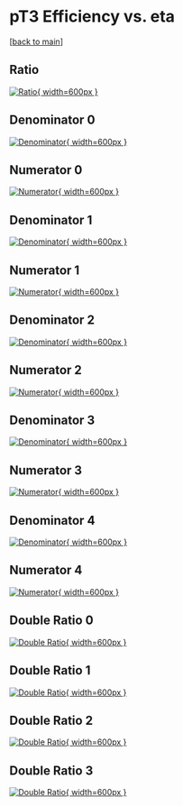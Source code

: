 # pT3 Efficiency vs. eta

[[back to main](./)]



## Ratio

[![Ratio](../mtv/var/pT3_vtr_321_-1_eff_eta.png){ width=600px }](../mtv/var/pT3_vtr_321_-1_eff_eta.pdf)

## Denominator 0

[![Denominator](../mtv/den/pT3_vtr_321_-1_eff_eta_den0.png){ width=600px }](../mtv/den/pT3_vtr_321_-1_eff_eta_den0.pdf)

## Numerator 0

[![Numerator](../mtv/num/pT3_vtr_321_-1_eff_eta_num0.png){ width=600px }](../mtv/num/pT3_vtr_321_-1_eff_eta_num0.pdf)

## Denominator 1

[![Denominator](../mtv/den/pT3_vtr_321_-1_eff_eta_den1.png){ width=600px }](../mtv/den/pT3_vtr_321_-1_eff_eta_den1.pdf)

## Numerator 1

[![Numerator](../mtv/num/pT3_vtr_321_-1_eff_eta_num1.png){ width=600px }](../mtv/num/pT3_vtr_321_-1_eff_eta_num1.pdf)

## Denominator 2

[![Denominator](../mtv/den/pT3_vtr_321_-1_eff_eta_den2.png){ width=600px }](../mtv/den/pT3_vtr_321_-1_eff_eta_den2.pdf)

## Numerator 2

[![Numerator](../mtv/num/pT3_vtr_321_-1_eff_eta_num2.png){ width=600px }](../mtv/num/pT3_vtr_321_-1_eff_eta_num2.pdf)

## Denominator 3

[![Denominator](../mtv/den/pT3_vtr_321_-1_eff_eta_den3.png){ width=600px }](../mtv/den/pT3_vtr_321_-1_eff_eta_den3.pdf)

## Numerator 3

[![Numerator](../mtv/num/pT3_vtr_321_-1_eff_eta_num3.png){ width=600px }](../mtv/num/pT3_vtr_321_-1_eff_eta_num3.pdf)

## Denominator 4

[![Denominator](../mtv/den/pT3_vtr_321_-1_eff_eta_den4.png){ width=600px }](../mtv/den/pT3_vtr_321_-1_eff_eta_den4.pdf)

## Numerator 4

[![Numerator](../mtv/num/pT3_vtr_321_-1_eff_eta_num4.png){ width=600px }](../mtv/num/pT3_vtr_321_-1_eff_eta_num4.pdf)

## Double Ratio 0

[![Double Ratio](../mtv/ratio/pT3_vtr_321_-1_eff_eta_ratio0.png){ width=600px }](../mtv/ratio/pT3_vtr_321_-1_eff_eta_ratio0.pdf)

## Double Ratio 1

[![Double Ratio](../mtv/ratio/pT3_vtr_321_-1_eff_eta_ratio1.png){ width=600px }](../mtv/ratio/pT3_vtr_321_-1_eff_eta_ratio1.pdf)

## Double Ratio 2

[![Double Ratio](../mtv/ratio/pT3_vtr_321_-1_eff_eta_ratio2.png){ width=600px }](../mtv/ratio/pT3_vtr_321_-1_eff_eta_ratio2.pdf)

## Double Ratio 3

[![Double Ratio](../mtv/ratio/pT3_vtr_321_-1_eff_eta_ratio3.png){ width=600px }](../mtv/ratio/pT3_vtr_321_-1_eff_eta_ratio3.pdf)

